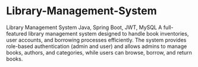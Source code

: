 # Library-Management-System
Library Management System 
Java, Spring Boot, JWT, MySQL
A full-featured library management system designed to handle book inventories, user accounts, and borrowing processes efficiently. The system provides role-based authentication (admin and user) and allows admins to manage books, authors, and categories, while users can browse, borrow, and return books.
